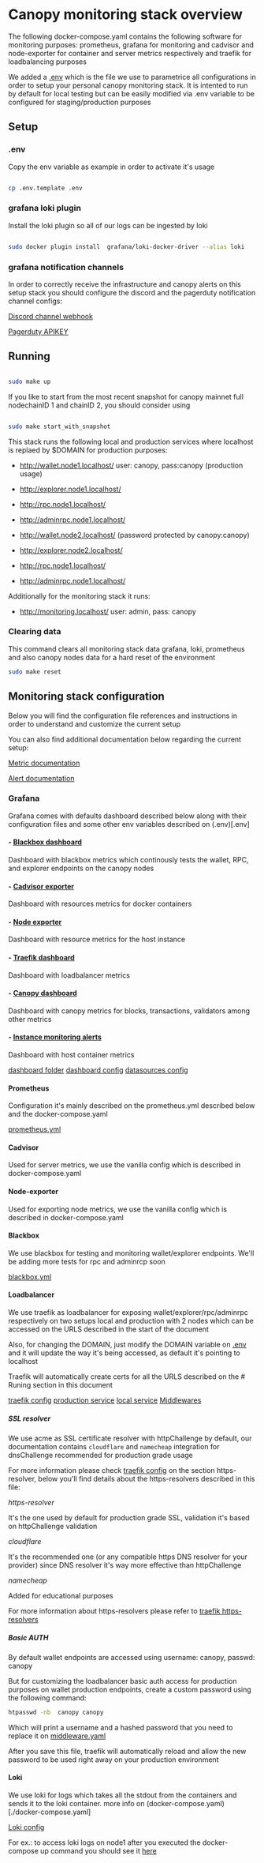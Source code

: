 # Canopy monitoring stack overview


The following docker-compose.yaml contains the following software for monitoring purposes: 
prometheus, grafana for monitoring and cadvisor and node-exporter for container and server metrics respectively and traefik for loadbalancing purposes

We added a [.env](./.env) which is the file we use to parametrice all configurations in order to setup your personal canopy monitoring stack. It is intented to run by default for local testing but can be easily modified via .env variable to be configured for staging/production purposes


## Setup


### .env 

Copy the env variable as example in order to activate it's usage 

```bash

cp .env.template .env

```

### grafana loki plugin

Install the loki plugin so all of our logs can be ingested by loki 


``` bash

sudo docker plugin install  grafana/loki-docker-driver --alias loki

```


### grafana notification channels

In order to correctly receive the infrastructure and canopy alerts on this setup stack you should configure the discord and the pagerduty notification channel configs:

[Discord channel webhook](./monitoring/grafana/provisioning/alerting/discord-alert.yaml#L28)

[Pagerduty APIKEY](./monitoring/grafana/provisioning/alerting/pagerduty-alert.yaml#L9)


## Running


```bash

sudo make up

```

If you like to start from the most recent snapshot for canopy mainnet full nodechainID 1 and chainID 2, you should consider using

```bash

sudo make start_with_snapshot

```


This stack runs the following local and production services where localhost is replaed by $DOMAIN for production purposes:

- http://wallet.node1.localhost/
	user: canopy, pass:canopy (production usage)
- http://explorer.node1.localhost/
- http://rpc.node1.localhost/
- http://adminrpc.node1.localhost/

- http://wallet.node2.localhost/
(password protected by canopy:canopy)
- http://explorer.node2.localhost/
- http://rpc.node1.localhost/
- http://adminrpc.node1.localhost/


Additionally for the monitoring stack it runs:

- http://monitoring.localhost/
	user: admin, pass: canopy


### Clearing data


This command clears all monitoring stack data grafana, loki, prometheus and also canopy nodes data for a hard reset of the environment

```bash
sudo make reset
```


## Monitoring stack configuration

Below you will find the configuration file references and instructions in order to understand and customize the current setup

You can also find additional documentation below regarding the current setup:

[Metric documentation](./METRICS.md)

[Alert documentation](./ALERTS.md)


### Grafana

Grafana comes with defaults dashboard described below along with their configuration files and some other env variables described on (.env)[.env]

#### - [Blackbox dashboard](http://localhost:3000/d/xtkCtBkis/blackbox-exporter?var-interval=10s&orgId=1&from=now-15m&to=now&timezone=browser&var-target=$__all&var-source=$__all&var-destination=$__all&refresh=1m)

Dashboard with blackbox metrics which continously tests the wallet, RPC, and explorer endpoints on the canopy nodes 

#### - [Cadvisor exporter](http://localhost:3000/d/pMEd7m0Mz/cadvisor-exporter?orgId=1&from=now-6h&to=now&timezone=browser&var-host=$__all&var-container=$__all&var-DS_PROMETHEUS=PBFA97CFB590B2093)

Dashboard with resources metrics for docker containers

#### - [Node exporter](http://localhost:3000/d/rYdddlPWk/node-exporter-full?orgId=1&from=now-24h&to=now&timezone=browser&var-datasource=default&var-job=node-exporter&var-node=node-exporter:9100&var-diskdevices=%5Ba-z%5D%2B%7Cnvme%5B0-9%5D%2Bn%5B0-9%5D%2B%7Cmmcblk%5B0-9%5D%2B&refresh=1m)

Dashboard with resource metrics for the host instance 


#### - [Traefik dashboard](http://localhost:3000/d/O23g2BeWk/traefik-dashboard?orgId=1&from=now-5m&to=now&timezone=browser&var-service=&var-entrypoint=$__all&refresh=5m)

Dashboard with loadbalancer metrics

#### - [Canopy dashboard](http://localhost:3000/d/fejf7y7gcnwg0e/canopy-dashboard?orgId=1&from=now-1h&to=now&timezone=browser&var-instance=node1:9090&var-instance=node2:9090) 

Dashboard with canopy metrics for blocks, transactions, validators among other metrics


#### - [Instance monitoring alerts](http://localhost:3000/d/KljDeaZ4z/blockchain-node-instance-dashboard?orgId=1&from=now-15m&to=now&timezone=browser&var-DS_PROMETHEUS=default&var-job=node-exporter)

Dashboard with host container metrics 

[dashboard folder](./monitoring/grafana/dashboards)
[dashboard config](./monitoring/grafana/provisioning/dashboards/dashboard.yaml)
[datasources config](./monitoring/grafana/provisioning/datasources/automatic.yaml)


#### Prometheus

Configuration it's mainly described on the prometheus.yml described below and the docker-compose.yaml  

[prometheus.yml](./monitoring/prometheus/prometheus.yml)

#### Cadvisor

Used for server metrics, we use the vanilla config which is described in docker-compose.yaml

#### Node-exporter

Used for exporting node metrics, we use the vanilla config which is described in docker-compose.yaml

#### Blackbox

We use blackbox for testing and monitoring wallet/explorer endpoints. We'll be adding more tests for rpc and adminrcp soon

[blackbox.yml](./monitoring/blackbox/blackbox.yml)


#### Loadbalancer 

We use traefik as loadbalancer for exposing wallet/explorer/rpc/adminrpc respectively on two setups local and production with 2 nodes which can be accessed on the URLS described in the start of the document

Also, for changing the DOMAIN, just modify the DOMAIN variable on [.env](.env) and it will update the way it's being accessed, as default it's pointing to localhost

Traefik will automatically create certs for all the URLS described on the # Runing section in this document  

[traefik config](./loadbalancer/traefik.yml) 
[production service](./loadbalancer/services/prod.yaml)
[local service](./loadbalancer/services/local.yaml)
[Middlewares](./loadbalancer/services/middleware.yaml)


#####  SSL resolver

We use acme as SSL certificate resolver with httpChallenge by default, our documentation contains `cloudflare` and `namecheap` integration for dnsChallenge recommended for production grade usage

For more information please check  [traefik config](./loadbalancer/traefik.yml) on the section https-resolver, below you'll find details about the https-resolvers described in this file: 

*https-resolver*

It's the one used by default for production grade SSL, validation it's based on httpChallenge validation 


*cloudflare*

It's the recommended one (or any compatible https DNS resolver for your provider) since DNS resolver it's way more effective than httpChallenge

*namecheap*

Added for educational purposes

For more information about https-resolvers please refer to [traefik https-resolvers](https://doc.traefik.io/traefik/reference/install-configuration/tls/certificate-resolvers/overview/)


##### Basic AUTH

By default wallet endpoints are accessed using username: canopy, passwd: canopy
 
But for customizing the loadbalancer basic auth access for production purposes on wallet production endpoints, create a custom password using the following command:

``` bash
htpasswd -nb  canopy canopy
```

Which will print a username and a hashed password that you need to replace it on [middleware.yaml](./loadbalancer/services/middleware.yaml)

After you save this file, traefik will automatically reload and allow the new password to be used right away on your production environment


#### Loki

We use loki for logs which takes all the stdout from the containers and sends it to the loki container. more info on (docker-compose.yaml)[./docker-compose.yaml]

[Loki config](./monitoring/loki/config.yaml)


For ex.: to access loki logs on node1 after you executed the docker-compose up command you should see it [here](http://localhost:3000/explore?schemaVersion=1&panes=%7B%225v4%22:%7B%22datasource%22:%22beh1gkva12hvkd%22,%22queries%22:%5B%7B%22refId%22:%22A%22,%22expr%22:%22%7Bcompose_service%3D%5C%22node2%5C%22%7D%20%7C%3D%20%60%60%22,%22queryType%22:%22range%22,%22datasource%22:%7B%22type%22:%22loki%22,%22uid%22:%22beh1gkva12hvkd%22%7D,%22editorMode%22:%22builder%22,%22direction%22:%22backward%22%7D%5D,%22range%22:%7B%22from%22:%22now-1h%22,%22to%22:%22now%22%7D%7D%7D&orgId=1)
